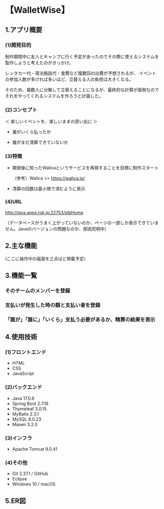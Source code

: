 # 【WalletWise】

## 1.アプリ概要


### (1)開発目的
制作期間中に友人とキャンプに行く予定があったのでその際に使えるシステムを製作しようと考えたのがきっかけ。

レンタカー代・宿泊施設代・食費など複数回の出費が予想されるが、
イベントの参加人数が多ければ多いほど、立替える人の負担は大きくなる。

そのため、複数人に分散して立替えることになるが、最終的な計算が面倒なのでそれをやってくれるシステムを作ろうと計画した。

### (2)コンセプト
＜ 楽しいイベントを、楽しいままの思い出に ＞　


* 誰がいくら払ったか

* 誰がまだ清算できていないか　

### (3)特徴
* 開発後に知ったWalicaというサービスを再現することを目標に制作スタート　


  （参考）Walica >> https://walica.jp/  
* 清算の回数は最小限で済むように表示

### (4)URL
http://java.apps.rok.jp:22753/stbHome

（データベースがうまく上がっていないのか、ページの一部しか表示できていません。Javaのバージョンの問題なのか、原因究明中）

## 2.主な機能
(ここに操作中の画面を三点ほど掲載予定）

## 3.機能一覧
###  そのチームのメンバーを登録
###  支払いが発生した時の額と支払い者を登録
### 「誰が」「誰に」「いくら」支払う必要があるか、精算の結果を表示

## 4.使用技術
### (1)フロントエンド
* HTML
* CSS
* JavaScript

### (2)バックエンド
* Java 17.0.6
* Spring Boot 2.7.16
* Thymeleaf 3.0.15
* MyBatis 2.3.1
* MySQL 8.0.23
* Maven 3.2.0

### (3)インフラ
* Apache Tomcat 9.0.41

### (4)その他
* Git 2.37.1 / GitHub
* Eclipse
* Windows 10 / macOS

## 5.ER図
